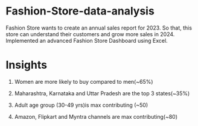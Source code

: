# Fashion-Store-data-analysis
Fashion Store wants to create an annual sales report for 2023. So that, this store can understand their customers and grow more sales in 2024. Implemented an advanced Fashion Store Dashboard using Excel.

# Insights
1. Women are more likely to buy compared to men(~65%)

2. Maharashtra, Karnataka and Uttar Pradesh are the top 3 states(~35%)

3. Adult age group (30-49 yrs)is max contributing (~50)

4. Amazon, Flipkart and Myntra channels are max contributing(~80)
 
